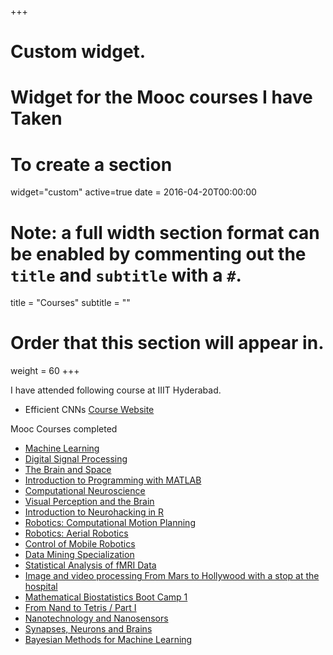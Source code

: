 +++
# Custom widget.
# Widget for the Mooc courses I have Taken
# To create a section
widget="custom"
active=true
date = 2016-04-20T00:00:00
# Note: a full width section format can be enabled by commenting out the `title` and `subtitle` with a `#`.
title = "Courses"
subtitle = ""

# Order that this section will appear in.
weight = 60
+++

I have attended following course at IIIT Hyderabad.

- Efficient CNNs [Course Website](https://geevi.github.io/teaching/efficient-cnns/)

Mooc Courses completed

- [Machine Learning](https://www.coursera.org/learn/machine-learning) 
- [Digital Signal Processing](https://www.coursera.org/learn/dsp)
- [The Brain and Space](https://www.coursera.org/learn/human-brain)
- [Introduction to Programming with MATLAB](https://www.coursera.org/learn/matlab)
- [Computational Neuroscience](https://www.coursera.org/learn/computational-neuroscience)
- [Visual Perception and the Brain](https://www.coursera.org/learn/visual-perception)
- [Introduction to Neurohacking in R](https://www.coursera.org/learn/neurohacking)
- [Robotics: Computational Motion Planning](https://www.coursera.org/learn/robotics-motion-planning)
- [Robotics: Aerial Robotics](https://www.coursera.org/learn/robotics-flight)
- [Control of Mobile Robotics](https://www.coursera.org/learn/mobile-robot)
- [Data Mining Specialization](https://www.coursera.org/specializations/data-mining)
- [Statistical Analysis of fMRI Data](https://www.coursera.org/learn/functional-mri)
- [Image and video processing From Mars to Hollywood with a stop at the hospital](https://www.coursera.org/learn/image-processing)
- [Mathematical Biostatistics Boot Camp 1](https://www.coursera.org/learn/biostatistics)
- [From Nand to Tetris / Part I](https://www.coursera.org/learn/build-a-computer)
- [Nanotechnology and Nanosensors](https://www.coursera.org/learn/nanotechnology1)
- [Synapses, Neurons and Brains](https://www.coursera.org/learn/synapses)
- [Bayesian Methods for Machine Learning](https://www.coursera.org/learn/bayesian-methods-in-machine-learning/home/welcome)

